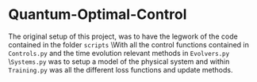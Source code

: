 # Quantum-Optimal-Control

The original setup of this project, was to have the legwork of the code contained in the folder `scripts`
\\With all the control functions contained in `Controls.py` and the time evolution relevant methods in `Evolvers.py`
\\`Systems.py` was to setup a model of the physical system and within `Training.py` was all the different loss functions and update methods.
